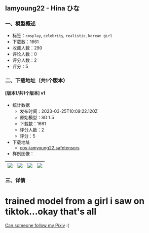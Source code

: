 ## Iamyoung22 - Hina ひな
### 一、模型概述

- 标签：`cosplay`, `celebrity`, `realistic`, `korean girl`
- 下载数：1661
- 收藏人数：290
- 评论人数：0
- 评分人数：2
- 评分：5

### 二、下载地址（共1个版本）

#### [版本1/共1个版本] v1

- 统计数据
  - 发布时间：2023-03-25T10:09:22.120Z
  - 原始模型：SD 1.5
  - 下载数：1661
  - 评分人数：2
  - 评分：5
- 下载地址
  - [cos-iamyoung22.safetensors](https://civitai.com/api/download/models/28762)
- 样例图像：

| <img src="https://image.civitai.com/xG1nkqKTMzGDvpLrqFT7WA/cd0a5015-2ff2-47d7-4615-69bb7342da00/width=450/324393.jpeg" /> | <img src="https://image.civitai.com/xG1nkqKTMzGDvpLrqFT7WA/120ef025-72e7-4cb1-8f73-68ab66111500/width=450/324390.jpeg" /> | <img src="https://image.civitai.com/xG1nkqKTMzGDvpLrqFT7WA/a3721e06-3589-4ff7-bc66-5b99263a8f00/width=450/324392.jpeg" /> | <img src="https://image.civitai.com/xG1nkqKTMzGDvpLrqFT7WA/9fa938bd-9e3d-480a-313b-faaf8ddc3b00/width=450/324391.jpeg" /> |
| ---- | ---- | ---- | ---- |


### 三、详情
<h1>trained model from a girl i saw on tiktok...okay that's all</h1><p><a rel="ugc" href="https://www.pixiv.net/users/91068156">Can someone follow my Pixiv</a> :(</p>